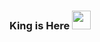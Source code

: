 ### King is Here <img src="https://raw.githubusercontent.com/MartinHeinz/MartinHeinz/master/wave.gif" width="30px">
